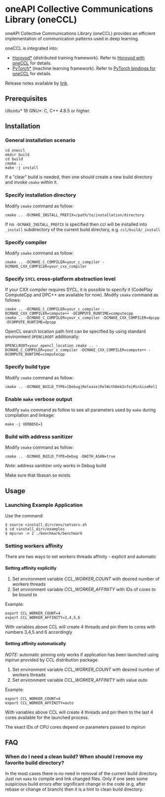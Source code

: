 # oneAPI Collective Communications Library (oneCCL)

oneAPI Collective Communications Library (oneCCL) provides an efficient implementation of communication patterns used in deep learning.

oneCCL is integrated into:
* [Horovod\*](https://github.com/horovod/horovod) (distributed training framework). Refer to [Horovod with oneCCL](https://github.com/horovod/horovod/blob/master/docs/oneccl.md) for details.
* [PyTorch\*](https://github.com/pytorch/pytorch) (machine learning framework). Refer to [PyTorch bindings for oneCCL](https://github.com/intel/torch-ccl) for details.

Release notes available by [link](https://software.intel.com/content/www/us/en/develop/articles/oneapi-collective-communication-library-ccl-release-notes.html).

## Prerequisites

Ubuntu* 18
GNU*: C, C++ 4.8.5 or higher.

## Installation
### General installation scenario

```
cd oneccl
mkdir build
cd build
cmake ..
make -j install
```

If a "clear" build is needed, then one should create a new build directory and invoke `cmake` within it.

### Specify installation directory
Modify `cmake` command as follow:

```
cmake .. -DCMAKE_INSTALL_PREFIX=/path/to/installation/directory
```

If no `-DCMAKE_INSTALL_PREFIX` is specified then ccl will be installed into `_install` subdirectory of the current
build directory, e.g. `ccl/build/_install`

### Specify compiler
Modify `cmake` command as follow:

```
cmake .. -DCMAKE_C_COMPILER=your_c_compiler -DCMAKE_CXX_COMPILER=your_cxx_compiler
```

### Specify `SYCL` cross-platform abstraction level
If your CXX compiler requires SYCL, it is possible to specify it (CodePlay ComputeCpp and DPC++ are available for now).
Modify `cmake` command as follows:

```
cmake .. -DCMAKE_C_COMPILER=your_c_compiler -DCMAKE_CXX_COMPILER=compute++ -DCOMPUTE_RUNTIME=computecpp
cmake .. -DCMAKE_C_COMPILER=your_c_compiler -DCMAKE_CXX_COMPILER=dpcpp -DCOMPUTE_RUNTIME=dpcpp
```

OpenCL search location path hint can be specified by using standard environment ``OPENCLROOT`` additionally:

```
OPENCLROOT=your_opencl_location cmake .. -DCMAKE_C_COMPILER=your_c_compiler -DCMAKE_CXX_COMPILER=compute++ -DCOMPUTE_RUNTIME=computecpp
```

### Specify build type
Modify `cmake` command as follow:

```
cmake .. -DCMAKE_BUILD_TYPE=[Debug|Release|RelWithDebInfo|MinSizeRel]
```

### Enable `make` verbose output
Modify `make` command as follow to see all parameters used by `make` during compilation
and linkage:

```
make -j VERBOSE=1
```

### Build with address sanitizer
Modify `cmake` command as follow:
```
cmake .. -DCMAKE_BUILD_TYPE=Debug -DWITH_ASAN=true
```
*Note:* address sanitizer only works in Debug build

Make sure that libasan.so exists.

## Usage

### Launching Example Application
Use the command:
```
$ source <install_dir>/env/setvars.sh
$ cd <install_dir>/examples
$ mpirun -n 2 ./benchmark/benchmark
```
### Setting workers affinity
There are two ways to set workers threads affinity - explicit and automatic

#### Setting affinity explicitly
1. Set environment variable *CCL_WORKER_COUNT* with desired number of workers threads
2. Set environment variable *CCL_WORKER_AFFINITY* with IDs of cores to be bound to

Example:
```
export CCL_WORKER_COUNT=4
export CCL_WORKER_AFFINITY=3,4,5,6
```
With variables above CCL will create 4 threads and pin them to cores with numbers 3,4,5 and 6 accordingly

#### Setting affinity automatically
*NOTE:* automatic pinning only works if application has been launched using *mpirun* provided by CCL distribution package.

1. Set environment variable *CCL_WORKER_COUNT* with desired number of workers threads
2. Set environment variable *CCL_WORKER_AFFINITY* with value *auto*

Example:
```
export CCL_WORKER_COUNT=4
export CCL_WORKER_AFFINITY=auto
```
With variables above CCL will create 4 threads and pin them to the last 4 cores available for the launched process.

The exact IDs of CPU cores depend on parameters passed to *mpirun*

## FAQ

### When do I need a clean build? When should I remove my favorite build directory?

In the most cases there is no need in removal of the current build directory. Just run `make` to
compile and link changed files. Only if one sees some suspicious build errors after significant
change in the code (e.g. after rebase or change of branch) then it is a hint to clean build directory.
